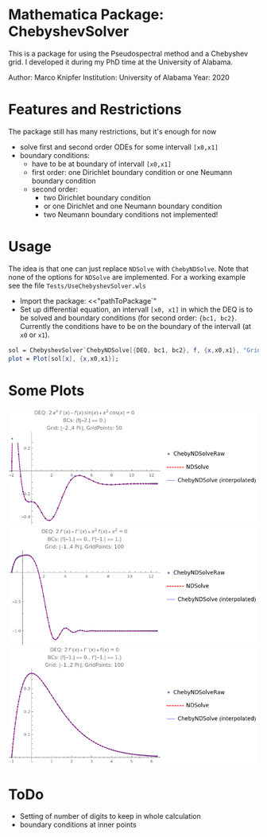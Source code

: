 # Mathematica Package: ChebyshevSolver

This is a package for using the Pseudospectral method and a Chebyshev grid.
I developed it during my PhD time at the University of Alabama.

Author: Marco Knipfer
Institution: University of Alabama
Year: 2020

# Features and Restrictions
The package still has many restrictions, but it's enough for now

- solve first and second order ODEs for some intervall `[x0,x1]`
- boundary conditions:
	- have to be at boundary of intervall `[x0,x1]`
	- first order: one Dirichlet boundary condition or one Neumann boundary condition
	- second order:
		- two Dirichlet boundary condition
		- or one Dirichlet and one Neumann boundary condition
		- two Neumann boundary conditions not implemented!

# Usage
The idea is that one can just replace `NDSolve` with `ChebyNDSolve`.
Note that none of the options for `NDSolve` are implemented.
For a working example see the file `Tests/UseChebyshevSolver.wls`

- Import the package: <<"pathToPackage`"
- Set up differential equation, an intervall `[x0, x1]` in which the DEQ is to be solved and boundary conditions (for second order: `{bc1, bc2}`. Currently the conditions have to be on the boundary of the intervall (at `x0` or `x1`).
```mathematica
sol = ChebyshevSolver`ChebyNDSolve[{DEQ, bc1, bc2}, f, {x,x0,x1}, "GridPoints"->100];
plot = Plot[sol[x], {x,x0,x1}];
```

# Some Plots
![plot1](plots/DEQ1.png "DEQ1")
![plot2](plots/DEQ2.png "DEQ2")
![plot3](plots/DEQ3.png "DEQ3")


# ToDo
- Setting of number of digits to keep in whole calculation
- boundary conditions at inner points
